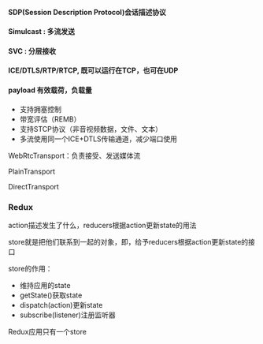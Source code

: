 #### SDP(Session Description Protocol)会话描述协议

#### Simulcast : 多流发送

#### SVC : 分层接收

#### ICE/DTLS/RTP/RTCP, 既可以运行在TCP，也可在UDP

#### payload 有效载荷，负载量

- 支持拥塞控制
- 带宽评估（REMB）
- 支持STCP协议（非音视频数据，文件、文本）
- 多流使用同一个ICE+DTLS传输通道，减少端口使用

WebRtcTransport：负责接受、发送媒体流

PlainTransport

DirectTransport



### Redux

action描述发生了什么，reducers根据action更新state的用法

store就是把他们联系到一起的对象，即，给予reducers根据action更新state的接口

store的作用：

- 维持应用的state
- getState()获取state
- dispatch(action)更新state
- subscribe(listener)注册监听器

Redux应用只有一个store